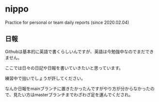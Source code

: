 # nippo

Practice for personal or team daily reports (since 2020.02.04)

## 日報

Githubは基本的に英語で書くらしいんですが、英語は今勉強中なのでまだできません。

ここでは日々の日記や日報を書いていきたいと思っています。

練習中で拙いでしょうが許してください。

なんか日報をmainブランチに置きたかったんですがやり方が分からなかったので、見たい方はmasterブランチまでわざわざ足を運んでくだされ。
